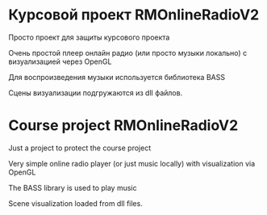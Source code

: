 # Курсовой проект RMOnlineRadioV2
Просто проект для защиты курсового проекта

Очень простой плеер онлайн радио (или просто музыки локально) с визуализацией через OpenGL

Для воспроизведения музыки используется библиотека BASS

Сцены визуализации подгружаются из dll файлов.
#
# Course project RMOnlineRadioV2
Just a project to protect the course project

Very simple online radio player (or just music locally) with visualization via OpenGL

The BASS library is used to play music

Scene visualization loaded from dll files.
